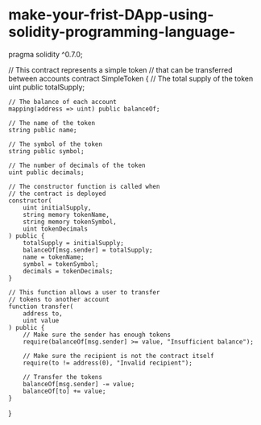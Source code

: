 # make-your-frist-DApp-using-solidity-programming-language-


pragma solidity ^0.7.0;

// This contract represents a simple token
// that can be transferred between accounts
contract SimpleToken {
    // The total supply of the token
    uint public totalSupply;

    // The balance of each account
    mapping(address => uint) public balanceOf;

    // The name of the token
    string public name;

    // The symbol of the token
    string public symbol;

    // The number of decimals of the token
    uint public decimals;

    // The constructor function is called when
    // the contract is deployed
    constructor(
        uint initialSupply,
        string memory tokenName,
        string memory tokenSymbol,
        uint tokenDecimals
    ) public {
        totalSupply = initialSupply;
        balanceOf[msg.sender] = totalSupply;
        name = tokenName;
        symbol = tokenSymbol;
        decimals = tokenDecimals;
    }

    // This function allows a user to transfer
    // tokens to another account
    function transfer(
        address to,
        uint value
    ) public {
        // Make sure the sender has enough tokens
        require(balanceOf[msg.sender] >= value, "Insufficient balance");

        // Make sure the recipient is not the contract itself
        require(to != address(0), "Invalid recipient");

        // Transfer the tokens
        balanceOf[msg.sender] -= value;
        balanceOf[to] += value;
    }
}
